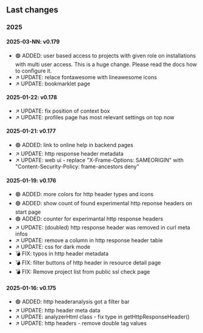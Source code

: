 ## Last changes

### 2025

#### 2025-03-NN: v0.179

* 🟢 ADDED: user based access to projects with given role on installations with multi user access. This is a huge change. Please read the docs how to configure it.
* ↗️ UPDATE: relace fontawesome with lineawesome icons
* ↗️ UPDATE: bookmarklet page

#### 2025-01-22: v0.178

* ↗️ UPDATE: fix position of context box
* ↗️ UPDATE: profiles page has most relevant settings on top now

#### 2025-01-21: v0.177

* 🟢 ADDED: link to online help in backend pages
* ↗️ UPDATE: http response header metadata
* ↗️ UPDATE: web ui - replace "X-Frame-Options: SAMEORIGIN" with "Content-Security-Policy: frame-ancestors deny"

#### 2025-01-19: v0.176

* 🟢 ADDED: more colors for http header types and icons
* 🟢 ADDED: show count of found experimental http reponse headers on start page
* 🟢 ADDED: counter for experimantal http response headers
* ↗️ UPDATE: (doubled) http response header was removed in curl meta infos
* ↗️ UPDATE: remove a column in http response header table
* ↗️ UPDATE: css for dark mode
* 💣 FIX: typos in http header metadata
* 💣 FIX: filter buttons of http header in resource detail page
* 💣 FIX: Remove project list from public ssl check page

#### 2025-01-16: v0.175

* 🟢 ADDED: http headeranalysis got a filter bar
* ↗️ UPDATE: http header meta data
* ↗️ UPDATE: analyzerHtml class - fix type in getHttpResponseHeader()
* ↗️ UPDATE: http headers - remove double tag values
